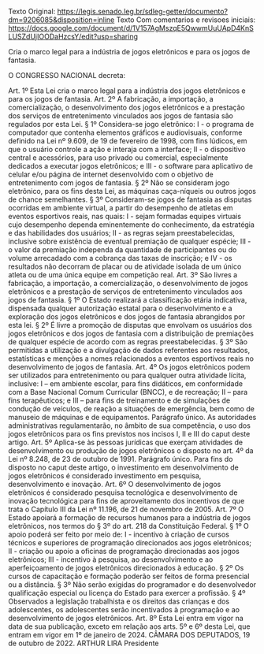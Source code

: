 Texto Original: https://legis.senado.leg.br/sdleg-getter/documento?dm=9206085&disposition=inline
Texto Com comentarios e revisoes iniciais: https://docs.google.com/document/d/1V157AgMszqE5QwwmUuUApD4KnSLUSZdUjIOODaHzcsY/edit?usp=sharing

Cria o marco legal para a indústria  de jogos eletrônicos e para os jogos  de fantasia.

O CONGRESSO NACIONAL decreta:

Art. 1º Esta Lei cria o marco legal para a indústria
dos jogos eletrônicos e para os jogos de fantasia.
Art. 2º A fabricação, a importação, a
comercialização, o desenvolvimento dos jogos eletrônicos e a
prestação dos serviços de entretenimento vinculados aos jogos
de fantasia são regulados por esta Lei.
§ 1º Considera-se jogo eletrônico:
I - o programa de computador que contenha elementos
gráficos e audiovisuais, conforme definido na Lei nº 9.609, de
19 de fevereiro de 1998, com fins lúdicos, em que o usuário
controle a ação e interaja com a interface;
II - o dispositivo central e acessórios, para uso
privado ou comercial, especialmente dedicados a executar jogos
eletrônicos; e
III - o software para aplicativo de celular e/ou
página de internet desenvolvido com o objetivo de
entretenimento com jogos de fantasia.
§ 2º Não se consideram jogo eletrônico, para os fins
desta Lei, as máquinas caça-níqueis ou outros jogos de chance
semelhantes.
§ 3º Consideram-se jogos de fantasia as disputas
ocorridas em ambiente virtual, a partir do desempenho de
atletas em eventos esportivos reais, nas quais:
I - sejam formadas equipes virtuais cujo desempenho
dependa eminentemente do conhecimento, da estratégia e das
habilidades dos usuários;
II - as regras sejam preestabelecidas, inclusive
sobre existência de eventual premiação de qualquer espécie;
III - o valor da premiação independa da quantidade
de participantes ou do volume arrecadado com a cobrança das
taxas de inscrição; e
IV - os resultados não decorram de placar ou de
atividade isolada de um único atleta ou de uma única equipe em
competição real.
Art. 3º São livres a fabricação, a importação, a
comercialização, o desenvolvimento de jogos eletrônicos e a
prestação de serviços de entretenimento vinculados aos jogos
de fantasia.
§ 1º O Estado realizará a classificação etária
indicativa, dispensada qualquer autorização estatal para o
desenvolvimento e a exploração dos jogos eletrônicos e dos
jogos de fantasia abrangidos por esta lei.
§ 2º É livre a promoção de disputas que envolvam os
usuários dos jogos eletrônicos e dos jogos de fantasia com a
distribuição de premiações de qualquer espécie de acordo com
as regras preestabelecidas.
§ 3º São permitidas a utilização e a divulgação de
dados referentes aos resultados, estatísticas e menções a nomes
relacionados a eventos esportivos reais no desenvolvimento de
jogos de fantasia.
Art. 4º Os jogos eletrônicos podem ser utilizados
para entretenimento ou para qualquer outra atividade lícita,
inclusive:
I – em ambiente escolar, para fins didáticos, em
conformidade com a Base Nacional Comum Curricular (BNCC), e de
recreação;
II – para fins terapêuticos; e
III – para fins de treinamento e de simulações de
condução de veículos, de reação a situações de emergência, bem
como de manuseio de máquinas e de equipamentos.
Parágrafo único. As autoridades administrativas
regulamentarão, no âmbito de sua competência, o uso dos jogos
eletrônicos para os fins previstos nos incisos I, II e III do
caput deste artigo.
Art. 5º Aplica-se às pessoas jurídicas que exerçam
atividades de desenvolvimento ou produção de jogos eletrônicos
o disposto no art. 4º da Lei nº 8.248, de 23 de outubro de 1991.
Parágrafo único. Para fins do disposto no caput deste
artigo, o investimento em desenvolvimento de jogos eletrônicos
é considerado investimento em pesquisa, desenvolvimento e
inovação.
Art. 6º O desenvolvimento de jogos eletrônicos é
considerado pesquisa tecnológica e desenvolvimento de inovação
tecnológica para fins de aproveitamento dos incentivos de que
trata o Capítulo III da Lei nº 11.196, de 21 de novembro de 2005.
Art. 7º O Estado apoiará a formação de recursos
humanos para a indústria de jogos eletrônicos, nos termos do
§ 3º do art. 218 da Constituição Federal.
§ 1º O apoio poderá ser feito por meio de:
I - incentivo à criação de cursos técnicos e
superiores de programação direcionados aos jogos eletrônicos;
II - criação ou apoio a oficinas de programação
direcionadas aos jogos eletrônicos;
III - incentivo à pesquisa, ao desenvolvimento e ao
aperfeiçoamento de jogos eletrônicos direcionados à educação.
§ 2º Os cursos de capacitação e formação poderão ser
feitos de forma presencial ou a distância.
§ 3º Não serão exigidas do programador e do
desenvolvedor qualificação especial ou licença do Estado para
exercer a profissão.
§ 4º Observados a legislação trabalhista e os
direitos das crianças e dos adolescentes, os adolescentes serão
incentivados à programação e ao desenvolvimento de jogos
eletrônicos.
Art. 8º Esta Lei entra em vigor na data de sua
publicação, exceto em relação aos arts. 5º e 6º desta Lei, que
entram em vigor em 1º de janeiro de 2024.
CÂMARA DOS DEPUTADOS, 19 de outubro de 2022.
ARTHUR LIRA
Presidente